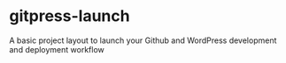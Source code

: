gitpress-launch
===============

A basic project layout to launch your Github and WordPress development and deployment workflow 